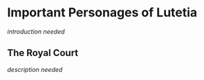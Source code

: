 # Important Personages of Lutetia

*introduction needed*

## The Royal Court

*description needed*

